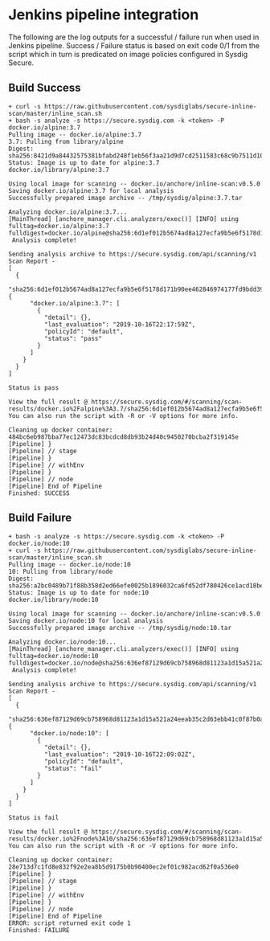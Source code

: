 # Jenkins pipeline integration

The following are the log outputs for a successful / failure run when used in Jenkins pipeline.
Success / Failure status is based on exit code 0/1 from the script which in turn is predicated on image policies configured in Sysdig Secure.

## Build Success

    + curl -s https://raw.githubusercontent.com/sysdiglabs/secure-inline-scan/master/inline_scan.sh
    + bash -s analyze -s https://secure.sysdig.com -k <token> -P docker.io/alpine:3.7
    Pulling image -- docker.io/alpine:3.7
    3.7: Pulling from library/alpine
    Digest: sha256:8421d9a84432575381bfabd248f1eb56f3aa21d9d7cd2511583c68c9b7511d10
    Status: Image is up to date for alpine:3.7
    docker.io/library/alpine:3.7
    
    Using local image for scanning -- docker.io/anchore/inline-scan:v0.5.0
    Saving docker.io/alpine:3.7 for local analysis
    Successfully prepared image archive -- /tmp/sysdig/alpine:3.7.tar
    
    Analyzing docker.io/alpine:3.7...
    [MainThread] [anchore_manager.cli.analyzers/exec()] [INFO] using fulltag=docker.io/alpine:3.7 fulldigest=docker.io/alpine@sha256:6d1ef012b5674ad8a127ecfa9b5e6f5178d171b90ee462846974177fd9bdd39f
     Analysis complete!
    
    Sending analysis archive to https://secure.sysdig.com/api/scanning/v1
    Scan Report - 
    [
      {
        "sha256:6d1ef012b5674ad8a127ecfa9b5e6f5178d171b90ee462846974177fd9bdd39f": {
          "docker.io/alpine:3.7": [
            {
              "detail": {},
              "last_evaluation": "2019-10-16T22:17:59Z",
              "policyId": "default",
              "status": "pass"
            }
          ]
        }
      }
    ]
    
    Status is pass
    
    View the full result @ https://secure.sysdig.com/#/scanning/scan-results/docker.io%2Falpine%3A3.7/sha256:6d1ef012b5674ad8a127ecfa9b5e6f5178d171b90ee462846974177fd9bdd39f/summaries
    You can also run the script with -R or -V options for more info.
    
    Cleaning up docker container: 484bc6eb987bba77ec12473dc83bcdcd8db93b24d40c9450270bcba2f319145e
    [Pipeline] }
    [Pipeline] // stage
    [Pipeline] }
    [Pipeline] // withEnv
    [Pipeline] }
    [Pipeline] // node
    [Pipeline] End of Pipeline
    Finished: SUCCESS
  


## Build Failure
      
    + bash -s analyze -s https://secure.sysdig.com -k <token> -P docker.io/node:10
    + curl -s https://raw.githubusercontent.com/sysdiglabs/secure-inline-scan/master/inline_scan.sh
    Pulling image -- docker.io/node:10
    10: Pulling from library/node
    Digest: sha256:a2bc0489b71f88b358d2ed66efe0025b1896032ca6fd52df780426ce1acd18be
    Status: Image is up to date for node:10
    docker.io/library/node:10
    
    Using local image for scanning -- docker.io/anchore/inline-scan:v0.5.0
    Saving docker.io/node:10 for local analysis
    Successfully prepared image archive -- /tmp/sysdig/node:10.tar
    
    Analyzing docker.io/node:10...
    [MainThread] [anchore_manager.cli.analyzers/exec()] [INFO] using fulltag=docker.io/node:10 fulldigest=docker.io/node@sha256:636ef87129d69cb758968d81123a1d15a521a24eeab35c2d63ebb41c0f87b0ad
     Analysis complete!
    
    Sending analysis archive to https://secure.sysdig.com/api/scanning/v1
    Scan Report - 
    [
      {
        "sha256:636ef87129d69cb758968d81123a1d15a521a24eeab35c2d63ebb41c0f87b0ad": {
          "docker.io/node:10": [
            {
              "detail": {},
              "last_evaluation": "2019-10-16T22:09:02Z",
              "policyId": "default",
              "status": "fail"
            }
          ]
        }
      }
    ]
    
    Status is fail
    
    View the full result @ https://secure.sysdig.com/#/scanning/scan-results/docker.io%2Fnode%3A10/sha256:636ef87129d69cb758968d81123a1d15a521a24eeab35c2d63ebb41c0f87b0ad/summaries
    You can also run the script with -R or -V options for more info.
    
    Cleaning up docker container: 28e713d7c1fd8e832f92e2ea8b5d9175b0b90400ec2ef01c982acd62f0a536e0
    [Pipeline] }
    [Pipeline] // stage
    [Pipeline] }
    [Pipeline] // withEnv
    [Pipeline] }
    [Pipeline] // node
    [Pipeline] End of Pipeline
    ERROR: script returned exit code 1
    Finished: FAILURE